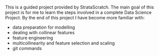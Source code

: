 This is a guided project provided by StrataScratch. The main goal of this project is for me to learn the steps involved in a complete Data Science Project.
By the end of this project I have become more familiar with:

- data preparation for modelling
- dealing with collinear features
- feature engineering
- multicollinearity and feature selection and scaling
- git commands